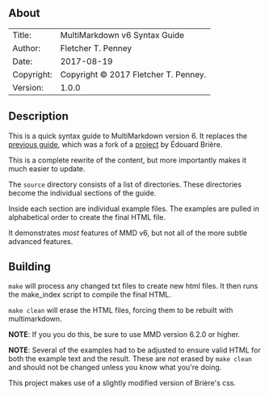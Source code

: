 ## About ##

|            |                           |  
| ---------- | ------------------------- |  
| Title:     | MultiMarkdown v6 Syntax Guide       |  
| Author:    | Fletcher T. Penney       |  
| Date:      | 2017-08-19 |  
| Copyright: | Copyright © 2017 Fletcher T. Penney.    |  
| Version:   | 1.0.0      |  

## Description ##

This is a quick syntax guide to MultiMarkdown version 6.  It replaces the
[previous guide], which was a fork of a [project] by Édouard Brière.

This is a complete rewrite of the content, but more importantly makes it much
easier to update.

The `source` directory consists of a list of directories.  These directories
become the individual sections of the guide.

Inside each section are individual example files.  The examples are pulled in
alphabetical order to create the final HTML file.

It demonstrates *most* features of MMD v6, but not all of the more subtle
advanced features.

## Building ##

`make` will process any changed txt files to create new html files.  It then
runs the make_index script to compile the final HTML.

`make clean` will erase the HTML files, forcing them to be rebuilt with
multimarkdown.

**NOTE**: If you you do this, be sure to use MMD version 6.2.0 or higher.

**NOTE**: Several of the examples had to be adjusted to ensure valid HTML
for both the example text and the result.  These are *not* erased by `make
clean` and should not be changed unless you know what you're doing.


This project makes use of a slightly modified version of Brière's css.

[project]: https://github.com/edouard/human-markdown-reference
[previous guide]: https://github.com/fletcher/human-markdown-reference